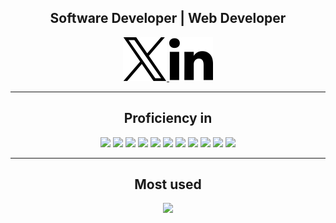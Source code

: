<div align="center">
  <h2>Software Developer | Web Developer</h2>

  <div>
    <a href="https://twitter.com/monoald">
      <img src="./assets/twitter.svg" />
    </a>
    <a href="https://www.linkedin.com/in/carlos-s-aldazosa/">
      <img src="./assets/linkedin.svg" />
    </a>
  </div>
</div>

<hr />

<div align="center">
  <h2>Proficiency in</h2>
  <img src="https://img.shields.io/badge/JavaScript%20-%23F7DF1E.svg?&style=for-the-badge&logo=javascript&logoColor=black" />
  <img src="https://img.shields.io/badge/typescript%20-%233178C6.svg?&style=for-the-badge&logo=typescript&logoColor=white" />
  <img src="https://img.shields.io/badge/react%20-%2361DAFB.svg?&style=for-the-badge&logo=react&logoColor=black" />
  <img src="https://img.shields.io/badge/nextjs%20-%23000000.svg?&style=for-the-badge&logo=next.js&logoColor=white" />
  <img src="https://img.shields.io/badge/node%20-%23339933.svg?&style=for-the-badge&logo=node.js&logoColor=black" />
  <img src="https://img.shields.io/badge/express%20-%23000000.svg?&style=for-the-badge&logo=express&logoColor=white" />
  <img src="https://img.shields.io/badge/graphql%20-%23E10098.svg?&style=for-the-badge&logo=graphql&logoColor=white" />
  <img src="https://img.shields.io/badge/mongodb%20-%2347A248.svg?&style=for-the-badge&logo=mongodb&logoColor=white" />
  <img src="https://img.shields.io/badge/mysql%20-%234479A1.svg?&style=for-the-badge&logo=mysql&logoColor=white" />
  <img src="https://img.shields.io/badge/jest%20-%23C21325.svg?&style=for-the-badge&logo=jest&logoColor=white" />
  <img src="https://img.shields.io/badge/react_testing_library%20-%23E33332.svg?&style=for-the-badge&logo=testing-library&logoColor=white" />
</div>

<hr />

<div align="center">
  <h2>Most used</h2>
  <p>
      <img  src="https://github-readme-stats.vercel.app/api/top-langs?username=monoald&show_icons=true&locale=en&layout=compact&theme=radical"/>
  </p>
</div>
